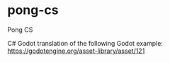 # pong-cs
Pong CS

C# Godot translation of the following Godot example: https://godotengine.org/asset-library/asset/121
